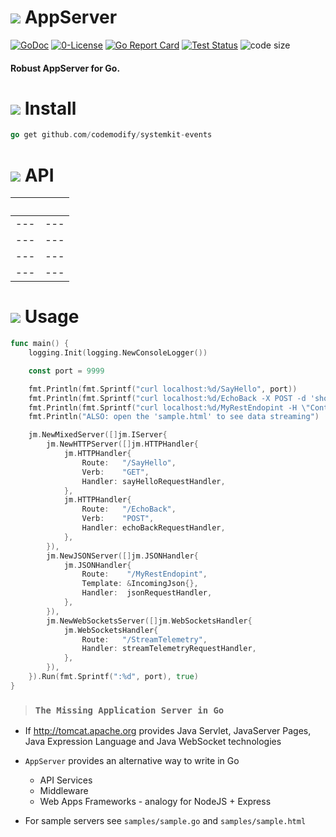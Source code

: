 # ![](https://fonts.gstatic.com/s/i/materialicons/bookmarks/v4/24px.svg) AppServer
[![GoDoc](https://godoc.org/github.com/codemodify/systemkit-logging?status.svg)](https://godoc.org/github.com/codemodify/systemkit-appsever)
[![0-License](https://img.shields.io/badge/license-0--license-brightgreen)](https://github.com/codemodify/TheFreeLicense)
[![Go Report Card](https://goreportcard.com/badge/github.com/codemodify/systemkit-appsever)](https://goreportcard.com/report/github.com/codemodify/systemkit-appsever)
[![Test Status](https://github.com/danawoodman/systemservice/workflows/Test/badge.svg)](https://github.com/danawoodman/systemservice/actions)
![code size](https://img.shields.io/github/languages/code-size/codemodify/SystemKit?style=flat-square)

#### Robust AppServer for Go.


# ![](https://fonts.gstatic.com/s/i/materialicons/bookmarks/v4/24px.svg) Install
```go
go get github.com/codemodify/systemkit-events
```

# ![](https://fonts.gstatic.com/s/i/materialicons/bookmarks/v4/24px.svg) API

&nbsp;										| &nbsp;
---             							| ---
---											| ---
---											| ---
---											| ---
---											| ---


# ![](https://fonts.gstatic.com/s/i/materialicons/bookmarks/v4/24px.svg) Usage
```go
func main() {
	logging.Init(logging.NewConsoleLogger())

	const port = 9999

	fmt.Println(fmt.Sprintf("curl localhost:%d/SayHello", port))
	fmt.Println(fmt.Sprintf("curl localhost:%d/EchoBack -X POST -d 'should-send-back-the-same'", port))
	fmt.Println(fmt.Sprintf("curl localhost:%d/MyRestEndopint -H \"Content-Type: application/json\" -X POST -d '{\"Field1\":\"val1\", \"Field2\": 0, \"Field3\": 1.0, \"Field4\": true}'", port))
	fmt.Println("ALSO: open the 'sample.html' to see data streaming")

	jm.NewMixedServer([]jm.IServer{
		jm.NewHTTPServer([]jm.HTTPHandler{
			jm.HTTPHandler{
				Route:   "/SayHello",
				Verb:    "GET",
				Handler: sayHelloRequestHandler,
			},
			jm.HTTPHandler{
				Route:   "/EchoBack",
				Verb:    "POST",
				Handler: echoBackRequestHandler,
			},
		}),
		jm.NewJSONServer([]jm.JSONHandler{
			jm.JSONHandler{
				Route:    "/MyRestEndopint",
				Template: &IncomingJson{},
				Handler:  jsonRequestHandler,
			},
		}),
		jm.NewWebSocketsServer([]jm.WebSocketsHandler{
			jm.WebSocketsHandler{
				Route:   "/StreamTelemetry",
				Handler: streamTelemetryRequestHandler,
			},
		}),
	}).Run(fmt.Sprintf(":%d", port), true)
}
```

>### `The Missing Application Server in Go`

- If http://tomcat.apache.org provides Java Servlet, JavaServer Pages, Java Expression Language and Java WebSocket technologies
- `AppServer` provides an alternative way to write in Go
    - API Services
    - Middleware
    - Web Apps Frameworks - analogy for NodeJS + Express

- For sample servers see `samples/sample.go` and `samples/sample.html`
